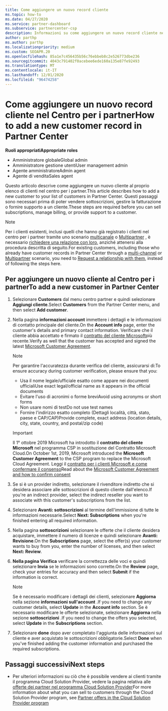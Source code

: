 ```yaml
---
title: Come aggiungere un nuovo record cliente
ms.topic: how-to
ms.date: 04/27/2020
ms.service: partner-dashboard
ms.subservice: partnercenter-csp
description: Informazioni su come aggiungere un nuovo record cliente nel centro per i partner. È quindi possibile vendere le sottoscrizioni dei clienti, gestire la fatturazione o fornire supporto tecnico.
author: parthp
ms.author: parthp
ms.localizationpriority: medium
ms.custom: SEOAPR.20
ms.openlocfilehash: 85a1e7c456435b56c76ebbeb8c2e526773dbe236
ms.sourcegitcommit: 4043c791402f0acebee6ede160a135e87fe92493
ms.translationtype: MT
ms.contentlocale: it-IT
ms.lasthandoff: 12/01/2020
ms.locfileid: "96474258"
---
```

# <a name="how-to-add-a-new-customer-record-in-partner-center"></a><span data-ttu-id="982c6-104">Come aggiungere un nuovo record cliente nel Centro per i partner</span><span class="sxs-lookup"><span data-stu-id="982c6-104">How to add a new customer record in Partner Center</span></span>


<span data-ttu-id="982c6-105">**Ruoli appropriati**</span><span class="sxs-lookup"><span data-stu-id="982c6-105">**Appropriate roles**</span></span>

- <span data-ttu-id="982c6-106">Amministratore globale</span><span class="sxs-lookup"><span data-stu-id="982c6-106">Global admin</span></span>
- <span data-ttu-id="982c6-107">Amministratore gestione utenti</span><span class="sxs-lookup"><span data-stu-id="982c6-107">User management admin</span></span>
- <span data-ttu-id="982c6-108">Agente amministratore</span><span class="sxs-lookup"><span data-stu-id="982c6-108">Admin agent</span></span>
- <span data-ttu-id="982c6-109">Agente di vendita</span><span class="sxs-lookup"><span data-stu-id="982c6-109">Sales agent</span></span>

<span data-ttu-id="982c6-110">Questo articolo descrive come aggiungere un nuovo cliente al proprio elenco di clienti nel centro per i partner.</span><span class="sxs-lookup"><span data-stu-id="982c6-110">This article describes how to add a new customer to your list of customers in Partner Center.</span></span> <span data-ttu-id="982c6-111">Questi passaggi sono necessari prima di poter vendere sottoscrizioni, gestire la fatturazione o fornire supporto a un cliente.</span><span class="sxs-lookup"><span data-stu-id="982c6-111">These steps are required before you can sell subscriptions, manage billing, or provide support to a customer.</span></span>

>[!NOTE]
><span data-ttu-id="982c6-112">Per i clienti esistenti, inclusi quelli che hanno già registrato i clienti nel centro per i partner tramite uno scenario [multicanale](multichannel.md) o [Multipartner](multipartner.md) , è necessario [richiedere una relazione con loro](request-a-relationship-with-a-customer.md), anziché attenersi alla procedura descritta di seguito.</span><span class="sxs-lookup"><span data-stu-id="982c6-112">For existing customers, including those who already have customer records in Partner Center through a [multi-channel](multichannel.md) or [Multipartner](multipartner.md) scenario, you need to [Request a relationship with them](request-a-relationship-with-a-customer.md), instead of following the steps here.</span></span>

## <a name="to-add-a-new-customer-in-partner-center"></a><span data-ttu-id="982c6-113">Per aggiungere un nuovo cliente al Centro per i partner</span><span class="sxs-lookup"><span data-stu-id="982c6-113">To add a new customer in Partner Center</span></span>

1. <span data-ttu-id="982c6-114">Selezionare **Customers** dal menu centro partner e quindi selezionare **Aggiungi cliente**.</span><span class="sxs-lookup"><span data-stu-id="982c6-114">Select **Customers** from the Partner Center menu, and then select **Add customer**.</span></span>

2. <span data-ttu-id="982c6-115">Nella pagina **informazioni account** immettere i dettagli e le informazioni di contatto principale del cliente.</span><span class="sxs-lookup"><span data-stu-id="982c6-115">On the **Account info** page, enter the customer's details and primary contact information.</span></span> <span data-ttu-id="982c6-116">Verificare che il cliente abbia accettato e firmato il [contratto del cliente Microsoft](agreements.md)più recente.</span><span class="sxs-lookup"><span data-stu-id="982c6-116">Verify as well that the customer has accepted and signed the latest [Microsoft Customer Agreement](agreements.md).</span></span>

   >[!NOTE]
   >
   ><span data-ttu-id="982c6-117">Per garantire l'accuratezza durante verifica del cliente, assicurarsi di:</span><span class="sxs-lookup"><span data-stu-id="982c6-117">To ensure accuracy during customer verification, please ensure that you:</span></span>
   >
   >- <span data-ttu-id="982c6-118">Usa il nome legale/ufficiale esatto come appare nei documenti ufficiali</span><span class="sxs-lookup"><span data-stu-id="982c6-118">Use exact legal/official name as it appears in the official documents</span></span>
   >- <span data-ttu-id="982c6-119">Evitare l'uso di acronimi o forme brevi</span><span class="sxs-lookup"><span data-stu-id="982c6-119">Avoid using acronyms or short forms</span></span>
   >- <span data-ttu-id="982c6-120">Non usare nomi di test</span><span class="sxs-lookup"><span data-stu-id="982c6-120">Do not use test names</span></span>
   >- <span data-ttu-id="982c6-121">Fornire l'indirizzo esatto completo (Dettagli località, città, stato, paese e CAP/CAP)</span><span class="sxs-lookup"><span data-stu-id="982c6-121">Provide complete, exact address (location details, city, state, country, and postal/zip code)</span></span>

   >[!IMPORTANT]
   > <span data-ttu-id="982c6-122">Il 1° ottobre 2019 Microsoft ha introdotto il **contratto del cliente Microsoft** nel programma CSP in sostituzione del Contratto Microsoft Cloud.</span><span class="sxs-lookup"><span data-stu-id="982c6-122">On October 1st, 2019, Microsoft introduced the **Microsoft Customer Agreement** to the CSP program to replace the Microsoft Cloud Agreement.</span></span> <span data-ttu-id="982c6-123">Leggi il [contratto per i clienti Microsoft e come confermare il consenso](confirm-customer-agreement.md)</span><span class="sxs-lookup"><span data-stu-id="982c6-123">Read about the [Microsoft Customer Agreement and how to confirm consent](confirm-customer-agreement.md)</span></span>
  
3. <span data-ttu-id="982c6-124">Se si è un provider indiretto, selezionare il rivenditore indiretto che si desidera associare alle sottoscrizioni di questo cliente dall'elenco.</span><span class="sxs-lookup"><span data-stu-id="982c6-124">If you're an indirect provider, select the indirect reseller you want to associate with this customer's subscriptions from the list.</span></span>

4. <span data-ttu-id="982c6-125">Selezionare **Avanti: sottoscrizioni** al termine dell'immissione di tutte le informazioni necessarie.</span><span class="sxs-lookup"><span data-stu-id="982c6-125">Select **Next: Subscriptions** when you're finished entering all required information.</span></span>

5. <span data-ttu-id="982c6-126">Nella pagina **sottoscrizioni** selezionare le offerte che il cliente desidera acquistare, immettere il numero di licenze e quindi selezionare **Avanti: Revisione**.</span><span class="sxs-lookup"><span data-stu-id="982c6-126">On the **Subscriptions** page, select the offer(s) your customer wants to buy from you, enter the number of licenses, and then select **Next: Review**.</span></span>

6. <span data-ttu-id="982c6-127">**Nella pagina Verifica** verificare la correttezza delle voci e quindi selezionare **Invia** se le informazioni sono corrette.</span><span class="sxs-lookup"><span data-stu-id="982c6-127">On the **Review** page, check your entries for accuracy and then select **Submit** if the information is correct.</span></span>

   >[!NOTE]
   ><span data-ttu-id="982c6-128">Se è necessario modificare i dettagli dei clienti, selezionare **Aggiorna** nella sezione **informazioni sull'account** .</span><span class="sxs-lookup"><span data-stu-id="982c6-128">If you need to change any customer details, select **Update** in the **Account info** section.</span></span> <span data-ttu-id="982c6-129">Se è necessario modificare le offerte selezionate, selezionare **Aggiorna** nella sezione **sottoscrizioni** .</span><span class="sxs-lookup"><span data-stu-id="982c6-129">If you need to change the offers you selected, select **Update** in the **Subscriptions** section.</span></span>

7. <span data-ttu-id="982c6-130">Selezionare **done** dopo aver completato l'aggiunta delle informazioni sul cliente e aver acquistato le sottoscrizioni obbligatorie.</span><span class="sxs-lookup"><span data-stu-id="982c6-130">Select **Done** when you've finished adding the customer information and purchased the required subscriptions.</span></span>

## <a name="next-steps"></a><span data-ttu-id="982c6-131">Passaggi successivi</span><span class="sxs-lookup"><span data-stu-id="982c6-131">Next steps</span></span>

- <span data-ttu-id="982c6-132">Per ulteriori informazioni su ciò che è possibile vendere ai clienti tramite il programma Cloud Solution Provider, vedere la pagina relativa alle [offerte dei partner nel programma Cloud Solution Provider](csp-offers.md)</span><span class="sxs-lookup"><span data-stu-id="982c6-132">For more information about what you can sell to customers through the Cloud Solution Provider program, see [Partner offers in the Cloud Solution Provider program](csp-offers.md)</span></span>

